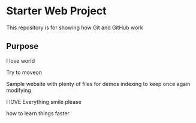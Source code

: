 # Starter Web Project

This repository is for showing how Git and GitHub work

## Purpose
I love world

Try to moveon

Sample website with plenty of files for demos
indexing to keep 
once again modifying

I lOVE Everything smile please

how to learn things faster

